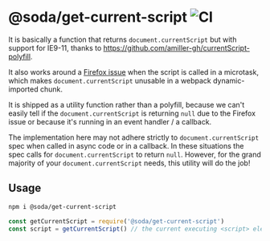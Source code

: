 # @soda/get-current-script ![CI](https://github.com/sodatea/get-current-script/workflows/CI/badge.svg)

It is basically a function that returns `document.currentScript` but with support for IE9-11, thanks to https://github.com/amiller-gh/currentScript-polyfill.

It also works around a [Firefox issue](https://bugzilla.mozilla.org/show_bug.cgi?id=1620505) when the script is called in a microtask, which makes `document.currentScript` unusable in a webpack dynamic-imported chunk.

It is shipped as a utility function rather than a polyfill, because we can't easily tell if the `document.currentScript` is returning `null` due to the Firefox issue or because it's running in an event handler / a callback.

The implementation here may not adhere strictly to `document.currentScript` spec when called in async code or in a callback. In these situations the spec calls for `document.currentScript` to return `null`. However, for the grand majority of your `document.currentScript` needs, this utility will do the job!

## Usage

```sh
npm i @soda/get-current-script
```

```js
const getCurrentScript = require('@soda/get-current-script')
const script = getCurrentScript() // the current executing <script> element
```
